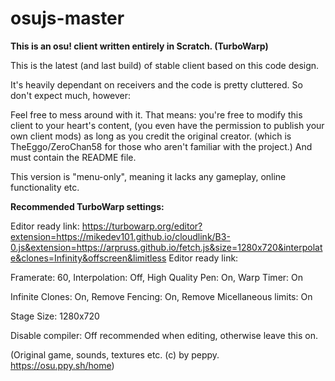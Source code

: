 # osujs-master
**This is an osu! client written entirely in Scratch. (TurboWarp)**

This is the latest (and last build) of stable client based on this code design.

It's heavily dependant on receivers and the code is pretty cluttered.
So don't expect much, however:

Feel free to mess around with it. That means: you're free to modify this client to your heart's content, (you even have the permission to publish your own client mods) 
as long as you credit the original creator. (which is TheEggo/ZeroChan58 for those who aren't familiar with the project.) And must contain the README file.

This version is "menu-only", meaning it lacks any gameplay, online functionality etc.

**Recommended TurboWarp settings:**

Editor ready link: https://turbowarp.org/editor?extension=https://mikedev101.github.io/cloudlink/B3-0.js&extension=https://arpruss.github.io/fetch.js&size=1280x720&interpolate&clones=Infinity&offscreen&limitless
Editor ready link: 

Framerate: 60, Interpolation: Off, High Quality Pen: On, Warp Timer: On

Infinite Clones: On, Remove Fencing: On, Remove Micellaneous limits: On

Stage Size: 1280x720

Disable compiler: Off recommended when editing, otherwise leave this on.

(Original game, sounds, textures etc. (c) by peppy. https://osu.ppy.sh/home)
